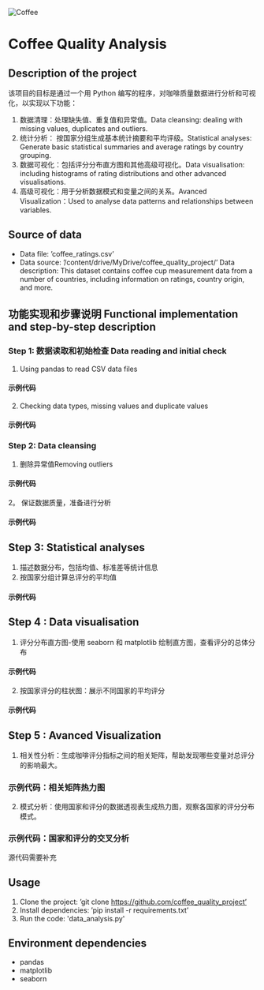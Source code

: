 ![Coffee](https://img.freepik.com/premium-photo/white-coffee-cup-roasted-coffee-beans-around_35570-794.jpg)
# Coffee Quality Analysis
## Description of the project
该项目的目标是通过一个用 Python 编写的程序，对咖啡质量数据进行分析和可视化，以实现以下功能：
1. 数据清理：处理缺失值、重复值和异常值。Data cleansing: dealing with missing values, duplicates and outliers.
2. 统计分析： 按国家分组生成基本统计摘要和平均评级。Statistical analyses: Generate basic statistical summaries and average ratings by country grouping.
3. 数据可视化：包括评分分布直方图和其他高级可视化。Data visualisation: including histograms of rating distributions and other advanced visualisations.
4. 高级可视化：用于分析数据模式和变量之间的关系。Avanced Visualization：Used to analyse data patterns and relationships between variables.
   
## Source of data
- Data file: ’coffee_ratings.csv’
- Data source: ’/content/drive/MyDrive/coffee_quality_project/’
Data description: This dataset contains coffee cup measurement data from a number of countries, including information on ratings, country origin, and more.

## 功能实现和步骤说明 Functional implementation and step-by-step description
### Step 1: 数据读取和初始检查 Data reading and initial check
1. Using pandas to read CSV data files
#### 示例代码
2. Checking data types, missing values and duplicate values
#### 示例代码

### Step 2: Data cleansing
1. 删除异常值Removing outliers
#### 示例代码
2。 保证数据质量，准备进行分析
#### 示例代码

## Step 3: Statistical analyses
1. 描述数据分布，包括均值、标准差等统计信息
2. 按国家分组计算总评分的平均值
#### 示例代码

## Step 4 : Data visualisation
1. 评分分布直方图-使用 seaborn 和 matplotlib 绘制直方图，查看评分的总体分布
#### 示例代码
2. 按国家评分的柱状图：展示不同国家的平均评分
#### 示例代码

## Step 5 :  Avanced Visualization
1. 相关性分析：生成咖啡评分指标之间的相关矩阵，帮助发现哪些变量对总评分的影响最大。
### 示例代码：相关矩阵热力图
2. 模式分析：使用国家和评分的数据透视表生成热力图，观察各国家的评分分布模式。
### 示例代码：国家和评分的交叉分析
源代码需要补充

## Usage
1. Clone the project: ’git clone https://github.com/coffee_quality_project’
2. Install dependencies: ’pip install -r requirements.txt’
3. Run the code: 'data_analysis.py'
## Environment dependencies
- pandas
- matplotlib
- seaborn
